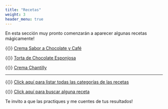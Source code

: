 ```yaml
---
title: "Recetas"
weight: 3
header_menu: true
---
```


En esta sección muy pronto comenzarán a aparecer algunas recetas mágicamente!

{{<icon class="fa fa-hand-o-right">}}&nbsp;[Crema Sabor a Chocolate y Café](recipes/crema_mocha)

{{<icon class="fa fa-hand-o-right">}}&nbsp;[Torta de Chocolate Esponjosa](recipes/torta_chocolate_esponjosa)

{{<icon class="fa fa-hand-o-right">}}&nbsp;[Crema Chantilly](recipes/crema_chantilly)


__________________________________________
{{<icon class="fa fa-hand-o-right">}}&nbsp;[Click aquí para listar todas las categorías de las recetas](categories)

{{<icon class="fa fa-hand-o-right">}}&nbsp;[Click aquí para buscar alguna receta](search/)


Te invito a que las practiques y me cuentes de tus resultados!






